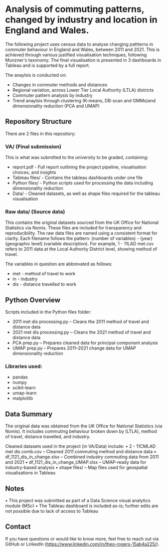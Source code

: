 # Analysis of commuting patterns, changed by industry and location in England and Wales.

The following project uses census data to analyse changing pattterns in commuter behaviour in England and Wales, between 2011 and 2021. This is achieved through various justified visualisation techniques, following Munzner's taxonomy. The final visualisation is presented in 3 dashboards in Tableau and is supported by a full report.

The anaylsis is conducted on:
- Changes in commuter methods and distances
- Regional variation, across Lower Tier Local Authority (LTLA) districts
- Commuter pattern analysis by industry
- Trend anaylsis through clustering (K-means, DB-scan and GMMs)and dimensionality reduction (PCA and UMAP)

## Repository Structure

There are 2 files in this repository:

### VA/ (Final submission)
This is what was submitted to the university to be graded, containing:
- report.pdf - Full report outlining the project pipeline, visualisation choices, and insights
- Tableau files/ - Contains the tableau dashboards under one file
- Python files/ - Python scripts used for processing the data including dimensionality reduction
- Data/ - Cleaned datasets, as well as shape files required for the tableau visualisation

### Raw data/ (Source data)
This contains the original datasets sourced from the UK Office for National Statistics via Nomis. These files are included for transparency and reproducibility. The raw data files are named using a consistent format for clarity. Each filename follows the pattern: (number of variables) - (year)(geographic level) (variable description). For example, 1 - 11LAD met.csv refers to 2011 data at the Local Authority District level, showing method of travel.

The variables in question are abbrevated as follows:
- met - method of travel to work
- in - industry
- dis - distance travelled to work

## Python Overview

Scripts included in the Python files folder:
- 2011 met dis processing.py – Cleans the 2011 method of travel and distance data
- 2021 met dis processing.py – Cleans the 2021 method of travel and distance data
- PCA prep.py – Prepares cleaned data for principal component analysis
- UMAP prep.py – Prepares 2011–2021 change data for UMAP dimensionality reduction

### Libraries used:
- pandas
- numpy
- scikit-learn
- umap-learn
- matplotlib

## Data Summary

The original data was obtained from the UK Office for National Statistics (via Nomis). It includes commuting behaviour broken down by (LTLA), method of travel, distance travelled, and industry.

Cleaned datasets used in the project (in VA/Data) include:
•	2 - 11CMLAD met dis comb.csv – Cleaned 2011 commuting method and distance data
•	df_1121_dis_in_change.xlsx – Combined industry commuting data from 2011 and 2021
•	df_1121_dis_in_change_UMAP.xlsx – UMAP-ready data for industry-based analysis
•	shape files/ – Map files used for geospatial visualisations in Tableau

## Notes
•	This project was submitted as part of a Data Science visual analytics module (MSc)
•	The Tableau dashboard is included as-is; further edits are not possible due to lack of access to Tableau

## Contact

If you have questions or would like to know more, feel free to reach out via GitHub or LinkedIn (https://www.linkedin.com/in/theo-rogers-15ab4a225/).



  





  
